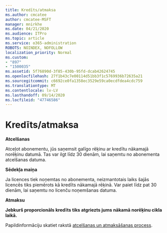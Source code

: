 ```yaml
---
title: Kredīts/atmaksa
ms.author: cmcatee
author: cmcatee-MSFT
manager: mnirkhe
ms.date: 04/21/2020
ms.audience: ITPro
ms.topic: article
ms.service: o365-administration
ROBOTS: NOINDEX, NOFOLLOW
localization_priority: Normal
ms.custom:
- "897"
- "1500035"
ms.assetid: 5f76890d-3f85-430b-95fd-dcab42624745
ms.openlocfilehash: 27f1b43c7e00114d51bb3f1c5769936b72635a21
ms.sourcegitcommit: c6692ce0fa1358ec3529e59ca0ecdfdea4cdc759
ms.translationtype: MT
ms.contentlocale: lv-LV
ms.lasthandoff: 09/14/2020
ms.locfileid: "47746586"
---
```

# <a name="creditrefund"></a>Kredīts/atmaksa

**Atcelšanas**
  
Atceļot abonementu, jūs saņemsit galīgo rēķinu ar kredītu nākamajā norēķinu datumā. Tas var ilgt līdz 30 dienām, lai saņemtu no abonementa atcelšanas datuma.
  
**Sēdekļa maiņa**
  
Ja licences tiek noņemtas no abonementa, neizmantotais laiks šajās licencēs tiks piemērots kā kredīts nākamajā rēķinā. Var paiet līdz pat 30 dienām, lai saņemtu no licenču noņemšanas datuma.

**Atmaksu**

**Jebkurš proporcionāls kredīts tiks atgriezts jums nākamā norēķinu cikla laikā.**

Papildinformāciju skatiet rakstā [atcelšanas un atmaksāšanas process](https://docs.microsoft.com/microsoft-365/commerce/subscriptions/cancel-your-subscription?view=o365-worldwide). 
